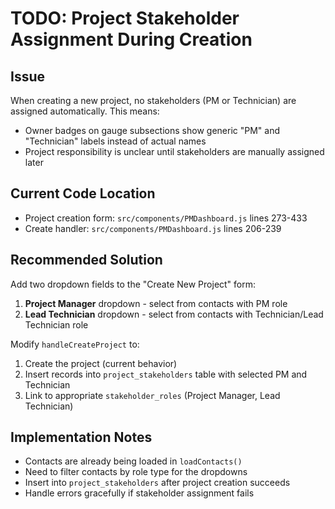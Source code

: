# TODO: Project Stakeholder Assignment During Creation

## Issue
When creating a new project, no stakeholders (PM or Technician) are assigned automatically. This means:
- Owner badges on gauge subsections show generic "PM" and "Technician" labels instead of actual names
- Project responsibility is unclear until stakeholders are manually assigned later

## Current Code Location
- Project creation form: `src/components/PMDashboard.js` lines 273-433
- Create handler: `src/components/PMDashboard.js` lines 206-239

## Recommended Solution
Add two dropdown fields to the "Create New Project" form:
1. **Project Manager** dropdown - select from contacts with PM role
2. **Lead Technician** dropdown - select from contacts with Technician/Lead Technician role

Modify `handleCreateProject` to:
1. Create the project (current behavior)
2. Insert records into `project_stakeholders` table with selected PM and Technician
3. Link to appropriate `stakeholder_roles` (Project Manager, Lead Technician)

## Implementation Notes
- Contacts are already being loaded in `loadContacts()` 
- Need to filter contacts by role type for the dropdowns
- Insert into `project_stakeholders` after project creation succeeds
- Handle errors gracefully if stakeholder assignment fails

